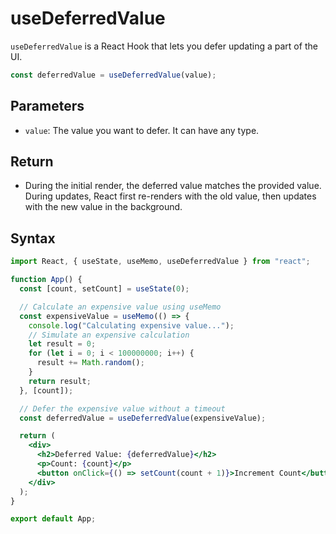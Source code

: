 # useDeferredValue

`useDeferredValue` is a React Hook that lets you defer updating a part of the UI.

```jsx
const deferredValue = useDeferredValue(value);
```

## Parameters

- `value`: The value you want to defer. It can have any type.

## Return

- During the initial render, the deferred value matches the provided value. During updates, React first re-renders with the old value, then updates with the new value in the background.

## Syntax

```jsx
import React, { useState, useMemo, useDeferredValue } from "react";

function App() {
  const [count, setCount] = useState(0);

  // Calculate an expensive value using useMemo
  const expensiveValue = useMemo(() => {
    console.log("Calculating expensive value...");
    // Simulate an expensive calculation
    let result = 0;
    for (let i = 0; i < 100000000; i++) {
      result += Math.random();
    }
    return result;
  }, [count]);

  // Defer the expensive value without a timeout
  const deferredValue = useDeferredValue(expensiveValue);

  return (
    <div>
      <h2>Deferred Value: {deferredValue}</h2>
      <p>Count: {count}</p>
      <button onClick={() => setCount(count + 1)}>Increment Count</button>
    </div>
  );
}

export default App;
```
